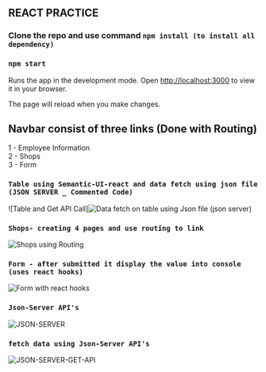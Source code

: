 ## REACT PRACTICE
### Clone the repo and use command `npm install (to install all dependency)`

### `npm start`

Runs the app in the development mode.
Open [http://localhost:3000](http://localhost:3000) to view it in your browser.

The page will reload when you make changes.


## Navbar consist of three links (Done with Routing)
  1 - Employee Information <br>
  2 - Shops <br>
  3 - Form <br>



### `Table using Semantic-UI-react and data fetch using json file (JSON SERVER _ Commented Code)`

![Table and Get API Call]![Data fetch on table using Json file (json server)](https://user-images.githubusercontent.com/33014036/148735621-0056ab81-2f6e-42a9-9983-da26365500e4.png)

### `Shops- creating 4 pages and use routing to link`

![Shops using Routing](https://user-images.githubusercontent.com/33014036/148735720-01e4affb-dc5e-4183-b107-6f4cd014b410.png)


### `Form - after submitted it display the value into console (uses react hooks)`

![Form with react hooks](https://user-images.githubusercontent.com/33014036/148735810-29b2898a-5724-4551-beea-8026df36f80c.png)



### `Json-Server API's`

![JSON-SERVER](https://user-images.githubusercontent.com/33014036/148728705-9dfadb44-9428-40f4-830d-87c772ddf797.png)


### `fetch data using Json-Server API's`

![JSON-SERVER-GET-API](https://user-images.githubusercontent.com/33014036/148728719-31ddeec9-8563-431e-9eda-1b0be7f6428a.png)

